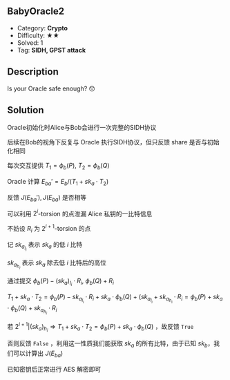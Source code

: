 ## BabyOracle2

+ Category: **Crypto**
+ Difficulty: ★★
+ Solved: 1
+ Tag: **SIDH, GPST attack**

## Description

Is your Oracle safe enough? 😯

## Solution

Oracle初始化时Alice与Bob会进行一次完整的SIDH协议

后续在Bob的视角下反复与 Oracle 执行SIDH协议，但只反馈 share 是否与初始化相同

每次交互提供 $T_1=\phi_b(P),\ T_2=\phi_b(Q)$

Oracle 计算 $E_{ba}'=E_b/(T_1+sk_a\cdot T_2)$​

反馈 $J(E_{ba}'),J(E_{ba})$ 是否相等

可以利用 $2^i$-torsion 的点泄漏 Alice 私钥的一比特信息

不妨设 $R_i$ 为 $2^{i+1}$-torsion 的点

记 $sk_{a_{l_i}}$ 表示 $sk_a$ 的低 $i$ 比特

$sk_{a_{h_i}}$ 表示 $sk_a$ 除去低 $i$ 比特后的高位

通过提交 $\phi_b(P)-(sk_a)_{l_i}\cdot R_i,\ \phi_b(Q)+R_i$

$T_1+sk_a\cdot T_2=\phi_b(P)-sk_{a_{l_i}}\cdot R_i+sk_a\cdot \phi_b(Q)+(sk_{a_{l_i}}+sk_{a_{h_i}}\cdot R_i=\phi_b(P)+sk_a\cdot \phi_b(Q)+sk_{a_{h_i}}\cdot R_i$

若 $2^{i+1}|(sk_a)_{h_i}\Rightarrow T_1+sk_a\cdot T_2=\phi_b(P)+sk_a\cdot \phi_b(Q)$ ，故反馈 `True`

否则反馈 `False` ，利用这一性质我们能获取 $sk_a$ 的所有比特，由于已知 $sk_b$，我们可以计算出 $J(E_{ba})$

已知密钥后正常进行 AES 解密即可
